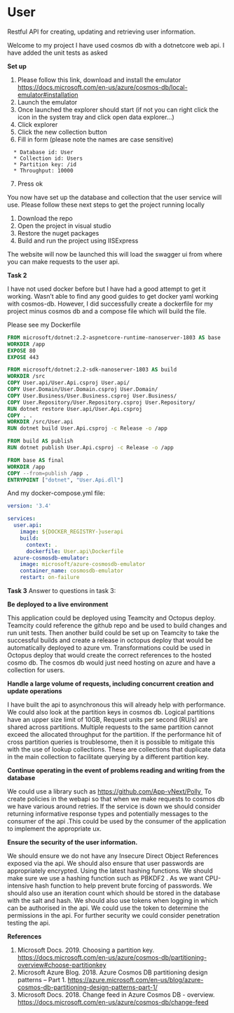 # User
Restful API for creating, updating and retrieving user information. 

Welcome to my project I have used cosmos db with a dotnetcore web api.
I have added the unit tests as asked

**Set up**

1. Please follow this link, download and install the emulator
https://docs.microsoft.com/en-us/azure/cosmos-db/local-emulator#installation
2. Launch the emulator
3. Once launched the explorer should start (if not you can right click the icon in the system tray and click open data explorer...)
4. Click explorer
5. Click the new collection button
6. Fill in form (please note the names are case sensitive)
```
  * Database id: User
  * Collection id: Users
  * Partition key: /id
  * Throughput: 10000
```
7. Press ok

You now have set up the database and collection that the user service will use.
Please follow these next steps to get the project running locally

1. Download the repo
2. Open the project in visual studio
3. Restore the nuget packages
4. Build and run the project using IISExpress

The website will now be launched this will load the swagger ui from where you can make requests to the user api.

**Task 2**

I have not used docker before but I have had a good attempt to get it working.
Wasn’t able to find any good guides to get docker yaml working with cosmos-db.
However, I did successfully create a dockerfile for my project minus cosmos db and a compose file which will build the file.

Please see my Dockerfile
``` dockerfile
FROM microsoft/dotnet:2.2-aspnetcore-runtime-nanoserver-1803 AS base
WORKDIR /app
EXPOSE 80
EXPOSE 443

FROM microsoft/dotnet:2.2-sdk-nanoserver-1803 AS build
WORKDIR /src
COPY User.api/User.Api.csproj User.api/
COPY User.Domain/User.Domain.csproj User.Domain/
COPY User.Business/User.Business.csproj User.Business/
COPY User.Repository/User.Repository.csproj User.Repository/
RUN dotnet restore User.api/User.Api.csproj
COPY . .
WORKDIR /src/User.api
RUN dotnet build User.Api.csproj -c Release -o /app

FROM build AS publish
RUN dotnet publish User.Api.csproj -c Release -o /app

FROM base AS final
WORKDIR /app
COPY --from=publish /app .
ENTRYPOINT ["dotnet", "User.Api.dll"]
```
And my docker-compose.yml file:
``` yml
version: '3.4'

services:
  user.api:
    image: ${DOCKER_REGISTRY-}userapi
    build:
      context: .
      dockerfile: User.api\Dockerfile
  azure-cosmosdb-emulator:
    image: microsoft/azure-cosmosdb-emulator
    container_name: cosmosdb-emulator
    restart: on-failure    
```

**Task 3**
Answer to questions in task 3:

**Be deployed to a live environment**

This application could be deployed using Teamcity and Octopus deploy.
Teamcity could reference the github repo and be used to build changes and run unit tests.
Then another build could be set up on Teamcity to take the successful builds and create a release in octopus deploy that would be automatically deployed to azure vm.
Transformations could be used in Octopus deploy that would create the correct references to the hosted cosmo db.
The cosmos db would just need hosting on azure and have a collection for users.﻿

**Handle a large volume of requests, including concurrent creation and update operations**

I have built the api to asynchronous this will already help with performance. We could also look at the partition keys in cosmos db. Logical partitions have an upper size limit of 10GB, Request units per second (RU/s) are shared across partitions. Multiple requests to the same partition cannot exceed the allocated throughput for the partition.
If the performance hit of cross partition queries is troublesome, then it is possible to mitigate this with the use of lookup collections. These are collections that duplicate data in the main collection to facilitate querying by a different partition key.

**Continue operating in the event of problems reading and writing from the database**

We could use a library such as https://github.com/App-vNext/Polly 
To create policies in the webapi so that when we make requests to cosmos db we have various around retries. If the service is down we should consider returning informative response types and potentially messages to the consumer of the api .This could be used by the consumer of the application to implement the appropriate ux.

**Ensure the security of the user information.**

We should ensure we do not have any Insecure Direct Object References exposed via the api. We should also ensure that user passwords are appropriately encrypted. Using the latest hashing functions. We should make sure we use a hashing function such as PBKDF2 . As we want CPU-intensive hash function to help prevent brute forcing of passwords. We should also use an iteration count which should be stored in the database with the salt and hash. We should also use tokens when logging in which can be authorised in the api. We could use the token to determine the permissions in the api. For further security we could consider penetration testing the api.

**References**

1. Microsoft Docs. 2019. Choosing a partition key. https://docs.microsoft.com/en-us/azure/cosmos-db/partitioning-overview#choose-partitionkey 
2. Microsoft Azure Blog. 2018. Azure Cosmos DB partitioning design patterns – Part 1. https://azure.microsoft.com/en-us/blog/azure-cosmos-db-partitioning-design-patterns-part-1/ 
3. Microsoft Docs. 2018. Change feed in Azure Cosmos DB - overview. https://docs.microsoft.com/en-us/azure/cosmos-db/change-feed
